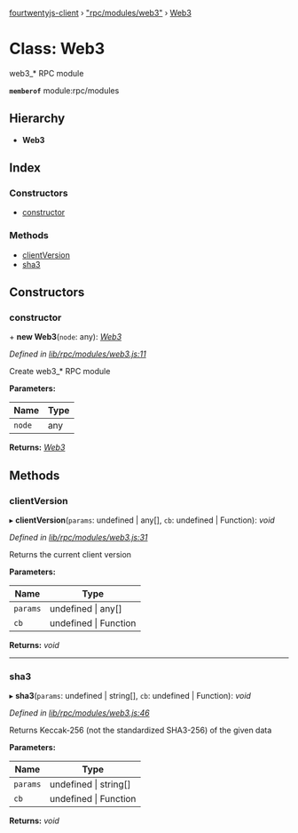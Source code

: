 [fourtwentyjs-client](../README.md) › ["rpc/modules/web3"](../modules/_rpc_modules_web3_.md) › [Web3](_rpc_modules_web3_.web3.md)

# Class: Web3

web3_* RPC module

**`memberof`** module:rpc/modules

## Hierarchy

* **Web3**

## Index

### Constructors

* [constructor](_rpc_modules_web3_.web3.md#constructor)

### Methods

* [clientVersion](_rpc_modules_web3_.web3.md#clientversion)
* [sha3](_rpc_modules_web3_.web3.md#sha3)

## Constructors

###  constructor

\+ **new Web3**(`node`: any): *[Web3](_rpc_modules_web3_.web3.md)*

*Defined in [lib/rpc/modules/web3.js:11](https://github.com/420integrated/fourtwentyjs-client/blob/master/lib/rpc/modules/web3.js#L11)*

Create web3_* RPC module

**Parameters:**

Name | Type |
------ | ------ |
`node` | any |

**Returns:** *[Web3](_rpc_modules_web3_.web3.md)*

## Methods

###  clientVersion

▸ **clientVersion**(`params`: undefined | any[], `cb`: undefined | Function): *void*

*Defined in [lib/rpc/modules/web3.js:31](https://github.com/420integrated/fourtwentyjs-client/blob/master/lib/rpc/modules/web3.js#L31)*

Returns the current client version

**Parameters:**

Name | Type |
------ | ------ |
`params` | undefined &#124; any[] |
`cb` | undefined &#124; Function |

**Returns:** *void*

___

###  sha3

▸ **sha3**(`params`: undefined | string[], `cb`: undefined | Function): *void*

*Defined in [lib/rpc/modules/web3.js:46](https://github.com/420integrated/fourtwentyjs-client/blob/master/lib/rpc/modules/web3.js#L46)*

Returns Keccak-256 (not the standardized SHA3-256) of the given data

**Parameters:**

Name | Type |
------ | ------ |
`params` | undefined &#124; string[] |
`cb` | undefined &#124; Function |

**Returns:** *void*
